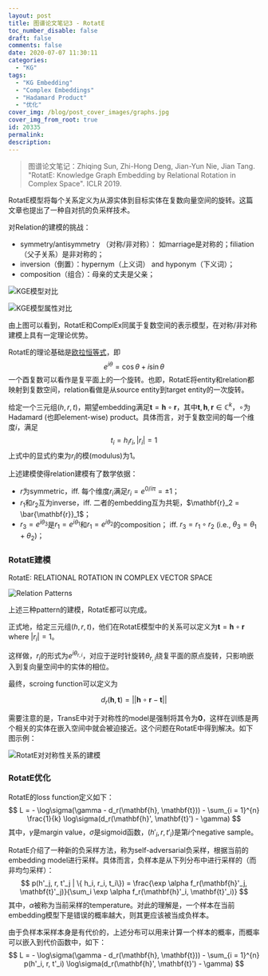 ```yaml
---
layout: post
title: 图谱论文笔记3 - RotatE
toc_number_disable: false
draft: false
comments: false
date: 2020-07-07 11:30:11
categories:
  - "KG"
tags:
  - "KG Embedding"
  - "Complex Embeddings"
  - "Hadamard Product"
  - "优化"
cover_img: /blog/post_cover_images/graphs.jpg
cover_img_from_root: true
id: 20335
permalink:
description:
---
```


> 图谱论文笔记：Zhiqing Sun, Zhi-Hong Deng, Jian-Yun Nie, Jian Tang. "RotatE: Knowledge Graph Embedding by Relational Rotation in Complex Space". ICLR 2019.

RotatE模型将每个关系定义为从源实体到目标实体在复数向量空间的旋转。这篇文章也提出了一种自对抗的负采样技术。

对Relation的建模的挑战：
- symmetry/antisymmetry （对称/非对称）： 如marriage是对称的；filiation（父子关系）是非对称的；
- inversion（倒置）：hypernym（上义词） and hyponym（下义词）；
- composition（组合）：母亲的丈夫是父亲；

![KGE模型对比](comparison.png)

![KGE模型属性对比](functions.png)

由上图可以看到，RotatE和ComplEx同属于复数空间的表示模型，在对称/非对称建模上具有一定理论优势。

RotatE的理论基础是[欧拉恒等式](https://zh.wikipedia.org/wiki/%E6%AC%A7%E6%8B%89%E5%85%AC%E5%BC%8F)，即
$$
e^{i\theta} = \cos\theta + i\sin\theta
$$
一个酉复数可以看作是复平面上的一个旋转。也即，RotatE将entity和relation都映射到复数空间，relation看做是从source entity到target entity的一次旋转。

给定一个三元组$(h, r, t)$，期望embedding满足$\mathbf{t} = \mathbf{h} \circ \mathbf{r}$，其中$\mathbf{t}, \mathbf{h}, \mathbf{r} \in \mathbb{C}^k$，$\circ$为Hadamard (也即element-wise) product。具体而言，对于复数空间的每一个维度$i$，满足
$$
t_i = h_ir_i, |r_i| = 1
$$
上式中的显式约束为$r_i$的模(modulus)为1。

上述建模使得relation建模有了数学依据：
- $r$为symmetric，iff. 每个维度$r_i$满足$r_i = e^{0/i\pi} = \pm 1$；
- $r_1$和$r_2$互为inverse，iff. 二者的embedding互为共轭，$\mathbf{r}_2 = \bar{\mathbf{r}}_1$；
- $r_3 = e^{i\theta_3}$是$r_1 = e^{i\theta_1}$和$r_1 = e^{i\theta_2}$的composition； iff. $r_3 = r_1 \circ r_2$ (i.e., $\theta_3 = \theta_1 + \theta_2$)；

### RotatE建模

RotatE: RELATIONAL ROTATION IN COMPLEX VECTOR SPACE

![Relation Patterns](relation-pattern.png)

上述三种pattern的建模，RotatE都可以完成。

正式地，给定三元组$(h, r, t)$，他们在RotatE模型中的关系可以定义为$\mathbf{t} = \mathbf{h} \circ \mathbf{r}$ where $|r_i| = 1$。

这样做，$r_i$的形式为$e^{i\theta_{r,i}}$，对应于逆时针旋转$\theta_{r,i}$绕复平面的原点旋转，只影响嵌入到复向量空间中的实体的相位。

最终，scroing function可以定义为

$$
d_r(\mathbf{h}, \mathbf{t}) = ||\mathbf{h} \circ \mathbf{r} - \mathbf{t}||
$$

需要注意的是，TransE中对于对称性的model是强制将其令为$\mathbf{0}$，这样在训练是两个相关的实体在嵌入空间中就会被迫接近。这个问题在RotatE中得到解决。如下图示例：

![RotatE对对称性关系的建模](TransE-RotatE.png)

### RotatE优化

RotatE的loss function定义如下：
$$
L = - \log\sigma(\gamma - d_r(\mathbf{h}, \mathbf{t})) - \sum_{i = 1}^{n} \frac{1}{k} \log\sigma(d_r(\mathbf{h}', \mathbf{t}') - \gamma)
$$
其中，$\gamma$是margin value，$\sigma$是sigmoid函数，$(h'_i, r, t'_i)$是第$i$个negative sample。

RotatE介绍了一种新的负采样方法，称为self-adversarial负采样，根据当前的embedding model进行采样。具体而言，负样本是从下列分布中进行采样的（而非均匀采样）：
$$
p(h'_j, r, t'_j | \{ h_i, r_i, t_i\}) = \frac{\exp \alpha f_r(\mathbf{h}'_j, \mathbf{t}'_j)}{\sum_i \exp \alpha f_r(\mathbf{h}'_i, \mathbf{t}'_i)}
$$
其中，$\alpha$被称为当前采样的temperature。对此的理解是，一个样本在当前embedding模型下是错误的概率越大，则其更应该被当成负样本。

由于负样本采样本身是有代价的，上述分布可以用来计算一个样本的概率，而概率可以嵌入到代价函数中，如下：
$$
L = - \log\sigma(\gamma - d_r(\mathbf{h}, \mathbf{t})) - \sum_{i = 1}^{n} p(h'_i, r, t'_i) \log\sigma(d_r(\mathbf{h}', \mathbf{t}') - \gamma)
$$
